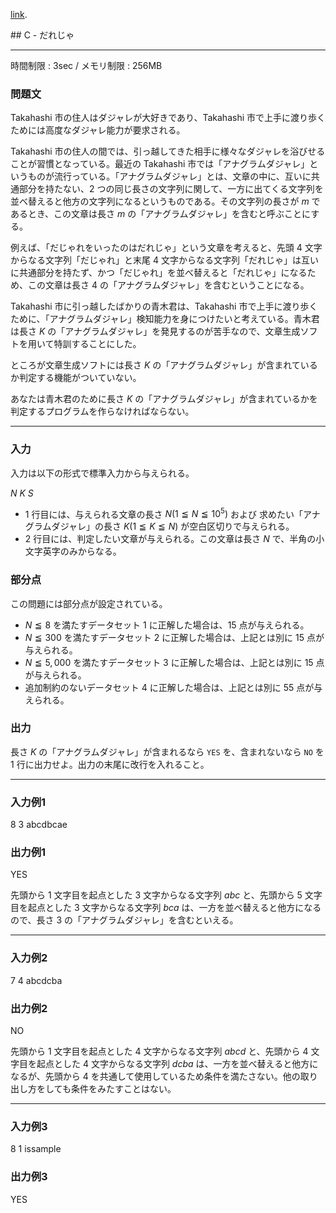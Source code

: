 [link](http://arc024.contest.atcoder.jp/tasks/arc024_3).


<script type="text/x-mathjax-config">
  MathJax.Hub.Config({ tex2jax: { inlineMath: [ ['$','$'] ] } });
</script>
<script type="text/javascript"
src="https://cdn.mathjax.org/mathjax/latest/MathJax.js?config=TeX-MML-AM_CHTML">
</script>## C - だれじゃ

----------

時間制限 : 3sec / メモリ制限 : 256MB

### 問題文

Takahashi 市の住人はダジャレが大好きであり、Takahashi 市で上手に渡り歩くためには高度なダジャレ能力が要求される。

Takahashi 市の住人の間では、引っ越してきた相手に様々なダジャレを浴びせることが習慣となっている。最近の Takahashi 市では「アナグラムダジャレ」というものが流行っている。「アナグラムダジャレ」とは、文章の中に、互いに共通部分を持たない、2 つの同じ長さの文字列に関して、一方に出てくる文字列を並べ替えると他方の文字列になるというものである。その文字列の長さが $m$ であるとき、この文章は長さ $m$ の「アナグラムダジャレ」を含むと呼ぶことにする。

例えば、「だじゃれをいったのはだれじゃ」という文章を考えると、先頭 $4$ 文字からなる文字列「だじゃれ」と末尾 $4$ 文字からなる文字列「だれじゃ」は互いに共通部分を持たず、かつ「だじゃれ」を並べ替えると「だれじゃ」になるため、この文章は長さ $4$ の「アナグラムダジャレ」を含むということになる。

Takahashi 市に引っ越したばかりの青木君は、Takahashi 市で上手に渡り歩くために、「アナグラムダジャレ」検知能力を身につけたいと考えている。青木君は長さ $K$ の「アナグラムダジャレ」を発見するのが苦手なので、文章生成ソフトを用いて特訓することにした。

ところが文章生成ソフトには長さ $K$ の「アナグラムダジャレ」が含まれているか判定する機能がついていない。

あなたは青木君のために長さ $K$ の「アナグラムダジャレ」が含まれているかを判定するプログラムを作らなければならない。

----------

### 入力

入力は以下の形式で標準入力から与えられる。

>
$N$ $K$
$S$


* $1$ 行目には、与えられる文章の長さ $N (1 ≦ N ≦ 10^5)$ および 求めたい「アナグラムダジャレ」の長さ $K (1 ≦ K ≦ N)$ が空白区切りで与えられる。
* $2$ 行目には、判定したい文章が与えられる。この文章は長さ $N$ で、半角の小文字英字のみからなる。

### 部分点

この問題には部分点が設定されている。

* $N ≦ 8$ を満たすデータセット $1$ に正解した場合は、$15$ 点が与えられる。
* $N ≦ 300$ を満たすデータセット $2$ に正解した場合は、上記とは別に $15$ 点が与えられる。
* $N ≦ 5,000$ を満たすデータセット $3$ に正解した場合は、上記とは別に $15$ 点が与えられる。
* 追加制約のないデータセット $4$ に正解した場合は、上記とは別に $55$ 点が与えられる。

### 出力

長さ $K$ の「アナグラムダジャレ」が含まれるなら `YES` を、含まれないなら `NO` を $1$ 行に出力せよ。出力の末尾に改行を入れること。

----------

### 入力例1

>
8 3
abcdbcae


### 出力例1

>
YES


先頭から $1$ 文字目を起点とした $3$ 文字からなる文字列 $abc$ と、先頭から $5$ 文字目を起点とした $3$ 文字からなる文字列 $bca$ は、一方を並べ替えると他方になるので、長さ $3$ の「アナグラムダジャレ」を含むといえる。

----------

### 入力例2

>
7 4
abcdcba


### 出力例2

>
NO


先頭から $1$ 文字目を起点とした $4$ 文字からなる文字列 $abcd$ と、先頭から $4$ 文字目を起点とした $4$ 文字からなる文字列 $dcba$ は、一方を並べ替えると他方になるが、先頭から $4$ を共通して使用しているため条件を満たさない。他の取り出し方をしても条件をみたすことはない。

----------

### 入力例3

>
8 1
issample


### 出力例3

>
YES


